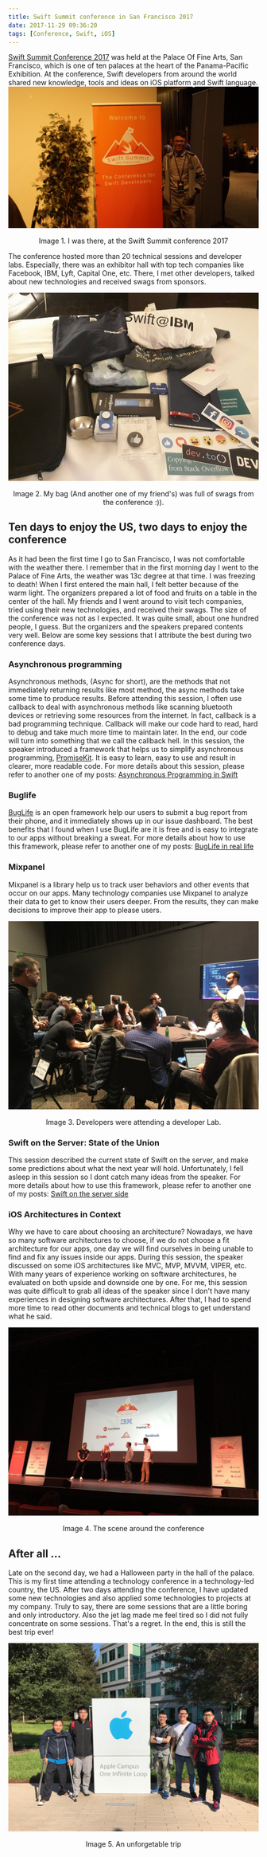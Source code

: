 ```yaml
---
title: Swift Summit conference in San Francisco 2017
date: 2017-11-29 09:36:20
tags: [Conference, Swift, iOS]
---
```


[Swift Summit Conference 2017](https://www.swiftsummit.com/) was held at the Palace Of Fine Arts, San Francisco, which is one of ten palaces at the heart of the Panama-Pacific Exhibition. At the conference, Swift developers from around the world shared new knowledge, tools and ideas on iOS platform and Swift language. 
![](/Post-Resources/SwiftSummit/UyNguyen.JPG "")
<center>Image 1. I was there, at the Swift Summit conference 2017</center>
<!-- more --> 

The conference hosted more than 20 technical sessions and developer labs. Especially, there was an exhibitor hall with top tech companies like Facebook, IBM, Lyft, Capital One, etc. There, I met other developers, talked about new technologies and received swags from sponsors.

![](/Post-Resources/SwiftSummit/Swag.jpg "")
<center>Image 2. My bag (And another one of my friend's) was full of swags from the conference :)).</center>

## Ten days to enjoy the US, two days to enjoy the conference

As it had been the first time I go to San Francisco, I was not comfortable with the weather there. I remember that in the first morning day I went to the Palace of Fine Arts, the weather was 13c degree at that time. I was freezing to death!
When I first entered the main hall, I felt better because of the warm light. The organizers prepared a lot of food and fruits on a table in the center of the hall. My friends and I went around to visit tech companies, tried using their new technologies, and received their swags.
The size of the conference was not as I expected. It was quite small, about one hundred people, I guess. But the organizers and the speakers prepared contents very well. Below are some key sessions that I attribute the best during two conference days.

### Asynchronous programming

Asynchronous methods, (Async for short), are the methods that not immediately returning results like most method, the async methods take some time to produce results. 
Before attending this session, I often use callback to deal with asynchronous methods like scanning bluetooth devices or retrieving some resources from the internet. In fact, callback is a bad programming technique. Callback will make our code hard to read, hard to debug and take much more time to maintain later. In the end, our code will turn into something that we call the callback hell.
In this session, the speaker introduced a framework that helps us to simplify asynchronous programming, [PromiseKit](https://github.com/mxcl/PromiseKit). It is easy to learn, easy to use and result in clearer, more readable code.
For more details about this session, please refer to another one of my posts: [Asynchronous Programming in Swift](https://uynguyen.github.io/2018/01/16/Asynchronous-Programming-in-Swift/)

### Buglife

[BugLife](https://www.buglife.com/) is an open framework help our users to submit a bug report from their phone, and it immediately shows up in our issue dashboard. The best benefits that I found when I use BugLife are it is free and is easy to integrate to our apps without breaking a sweat. 
For more details about how to use this framework, please refer to another one of my posts: [BugLife in real life]()

### Mixpanel

Mixpanel is a library help us to track user behaviors and other events that occur on our apps. Many technology companies use Mixpanel to analyze their data to get to know their users deeper. From the results, they can make decisions to improve their app to please users.

![](/Post-Resources/SwiftSummit/Labs.jpg "")
<center>Image 3. Developers were attending a developer Lab.</center>

### Swift on the Server: State of the Union

This session described the current state of Swift on the server, and make some predictions about what the next year will hold. Unfortunately, I fell asleep in this session so I dont catch many ideas from the speaker.
For more details about how to use this framework, please refer to another one of my posts: [Swift on the server side]()

### iOS Architectures in Context

Why we have to care about choosing an architecture? 
Nowadays, we have so many software architectures to choose, if we do not choose a fit architecture for our apps, one day we will find ourselves in being unable to find and fix any issues inside our apps. During this session, the speaker discussed on some iOS architectures like MVC, MVP, MVVM, VIPER, etc. With many years of experience working on software architectures, he evaluated on both upside and downside one by one.
For me, this session was quite difficult to grab all ideas of the speaker since I don't have many experiences in designing software architectures. After that, I had to spend more time to read other documents and technical blogs to get understand what he said.

![](/Post-Resources/SwiftSummit/Conference.JPG "")
<center>Image 4. The scene around the conference</center>

## After all ...

Late on the second day, we had a Halloween party in the hall of the palace. This is my first time attending a technology conference in a technology-led country, the US. After two days attending the conference, I have updated some new technologies and also applied some technologies to projects at my company. Truly to say, there are some sessions that are a little boring and only introductory. Also the jet lag made me feel tired so I did not fully concentrate on some sessions. That's a regret.
In the end, this is still the best trip ever!

![](/Post-Resources/SwiftSummit/SanFran.jpg "")
<center>Image 5. An unforgetable trip</center>



